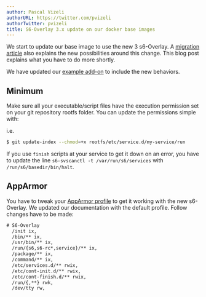 ```yaml
---
author: Pascal Vizeli
authorURL: https://twitter.com/pvizeli
authorTwitter: pvizeli
title: S6-Overlay 3.x update on our docker base images
---
```


We start to update our base image to use the new 3 s6-Overlay. A [migration article](https://github.com/just-containers/s6-overlay/blob/master/MOVING-TO-V3.md) also explains the new possibilities around this change. This blog post explains what you have to do more shortly.

We have updated our [example add-on](https://github.com/home-assistant/addons-example) to include the new behaviors.

## Minimum

Make sure all your executable/script files have the execution permission set on your git repository rootfs folder. You can update the permissions simple with:

i.e.
```sh
$ git update-index --chmod=+x rootfs/etc/service.d/my-service/run
```

If you use `finish` scripts at your service to get it down on an error, you have to update the line `s6-svscanctl -t /var/run/s6/services` with `/run/s6/basedir/bin/halt`.

## AppArmor

You have to tweak your [AppArmor profile](/docs/add-ons/presentation#apparmor) to get it working with the new s6-Overlay. We updated our documentation with the default profile. Follow changes have to be made:

```txt
# S6-Overlay
  /init ix,
  /bin/** ix,
  /usr/bin/** ix,
  /run/{s6,s6-rc*,service}/** ix,
  /package/** ix,
  /command/** ix,
  /etc/services.d/** rwix,
  /etc/cont-init.d/** rwix,
  /etc/cont-finish.d/** rwix,
  /run/{,**} rwk,
  /dev/tty rw,
```
